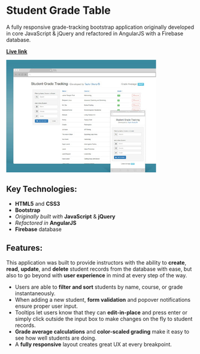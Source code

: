 # Student Grade Table

A fully responsive grade-tracking bootstrap application originally developed in core JavaScript & jQuery and refactored in AngularJS with a Firebase database.

**[Live link](https://tsturtz.github.io/student-grades/)**

![SGT](https://raw.githubusercontent.com/tsturtz/student-grades/v2.firebase/SGT-mock-sm.jpg)

## Key Technologies:
- **HTML5** and **CSS3**
- **Bootstrap**
- *Originally built with* **JavaScript** & **jQuery**
- *Refactored in* **AngularJS**
- **Firebase** database

## Features:
This application was built to provide instructors with the ability to **create**, **read**, **update**, and **delete** student records from the database with ease, but also to go beyond with **user experience** in mind at every step of the way.

- Users are able to **filter and sort** students by name, course, or grade instantaneously.
- When adding a new student, **form validation** and popover notifications ensure proper user input.
- Tooltips let users know that they can **edit-in-place** and press enter or simply click outside the input box to make changes on the fly to student records.
- **Grade average calculations** and **color-scaled grading** make it easy to see how well students are doing.
- A **fully responsive** layout creates great UX at every breakpoint.
